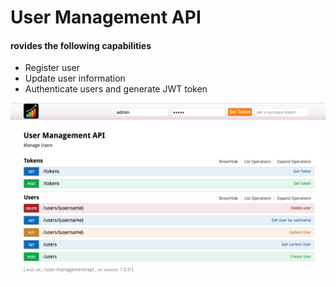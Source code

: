 # User Management API #

#### rovides the following capabilities ####
* Register user
* Update user information
* Authenticate users and generate JWT token

![Swagger Docs](swagger.png)
